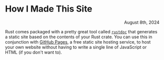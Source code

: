 # How I Made This Site

<div align="right" id="post-date">August 8th, 2024</div>

Rust comes packaged with a pretty great tool called [`rustdoc`](https://doc.rust-lang.org/rustdoc/what-is-rustdoc.html) that generates a static site based on the contents of your Rust crate. You can use this in conjunction with [GitHub Pages](https://pages.github.com/), a free static site hosting service, to host your own website without having to write a single line of JavaScript or HTML (if you don't want to).
